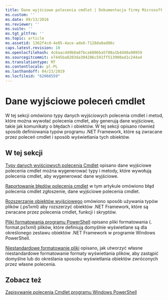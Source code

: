 ```yaml
---
title: Dane wyjściowe polecenia cmdlet | Dokumentacja firmy Microsoft
ms.custom: ''
ms.date: 09/13/2016
ms.reviewer: ''
ms.suite: ''
ms.tgt_pltfrm: ''
ms.topic: article
ms.assetid: 1362f4cd-4e05-4ace-ade6-7128da8ad86c
caps.latest.revision: 10
ms.openlocfilehash: 4c6aacd49b0a87bca6806ba5f08a1b4d48a90959
ms.sourcegitcommit: e7445ba8203da304286c591ff513900ad1c244a4
ms.translationtype: MT
ms.contentlocale: pl-PL
ms.lasthandoff: 04/23/2019
ms.locfileid: "62068559"
---
```

# <a name="cmdlet-output"></a>Dane wyjściowe poleceń cmdlet

W tej sekcji omówiono typy danych wyjściowych polecenia cmdlet i metod, które można wywołać polecenia cmdlet, aby generują dane wyjściowe, takie jak komunikaty o błędach i obiektów. W tej sekcji opisano również sposób definiowania typów programu .NET Framework, które są zwracane przez poleceń cmdlet i sposób wyświetlania tych obiektów.

## <a name="in-this-section"></a>W tej sekcji

[Typy danych wyjściowych polecenia Cmdlet](./types-of-cmdlet-output.md) opisano dane wyjściowe polecenia cmdlet można wygenerować typy i metody, które wywołują polecenia cmdlet, aby wygenerować dane wyjściowe.

[Raportowanie błędów polecenia cmdlet](./cmdlet-error-reporting.md) w tym artykule omówiono błąd polecenia cmdlet zgłoszenie, dane wyjściowe polecenia cmdlet.

[Rozszerzanie obiektów wyjściowego](./extending-output-objects.md) omówiono sposób używania typów plików (.ps1xml) aby rozszerzyć obiektów .NET Framework, które są zwracane przez polecenia cmdlet, funkcji i skryptów.

[Pliki formatowania programu PowerShell](../format/powershell-formatting-files.md) opisano pliki formatowania (. format.ps1xml) plików, które definiują domyślnie wyświetlane są dla określonego zestawu obiektów .NET Framework w programie Windows PowerShell.

[Niestandardowe formatowanie pliki](./custom-formatting-files.md) opisano, jak utworzyć własne niestandardowe formatowanie formaty wyświetlania plików, aby zastąpić domyślne lub do określania sposobu wyświetlania obiektów zwróconych przez własne polecenia.

## <a name="see-also"></a>Zobacz też

[Zapisywanie polecenia Cmdlet programu Windows PowerShell](./writing-a-windows-powershell-cmdlet.md)
